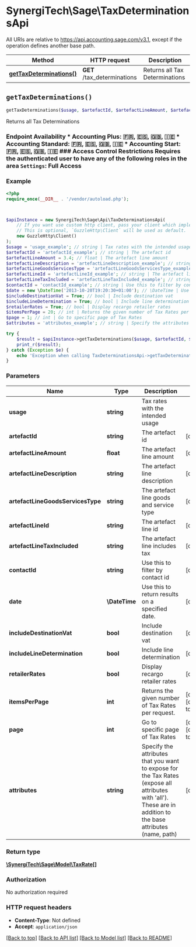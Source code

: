 # SynergiTech\Sage\TaxDeterminationsApi

All URIs are relative to https://api.accounting.sage.com/v3.1, except if the operation defines another base path.

| Method | HTTP request | Description |
| ------------- | ------------- | ------------- |
| [**getTaxDeterminations()**](TaxDeterminationsApi.md#getTaxDeterminations) | **GET** /tax_determinations | Returns all Tax Determinations |


## `getTaxDeterminations()`

```php
getTaxDeterminations($usage, $artefactId, $artefactLineAmount, $artefactLineDescription, $artefactLineGoodsServicesType, $artefactLineId, $artefactLineTaxIncluded, $contactId, $date, $includeDestinationVat, $includeLineDetermination, $retailerRates, $itemsPerPage, $page, $attributes): \SynergiTech\Sage\Model\TaxRate[]
```

Returns all Tax Determinations

### Endpoint Availability  * Accounting Plus: 🇫🇷, 🇪🇸, 🇬🇧, 🇮🇪 * Accounting Standard: 🇫🇷, 🇪🇸, 🇬🇧, 🇮🇪 * Accounting Start: 🇫🇷, 🇪🇸, 🇬🇧, 🇮🇪  ### Access Control Restrictions  Requires the authenticated user to have any of the following roles in the area `Settings`: Full Access

### Example

```php
<?php
require_once(__DIR__ . '/vendor/autoload.php');



$apiInstance = new SynergiTech\Sage\Api\TaxDeterminationsApi(
    // If you want use custom http client, pass your client which implements `GuzzleHttp\ClientInterface`.
    // This is optional, `GuzzleHttp\Client` will be used as default.
    new GuzzleHttp\Client()
);
$usage = 'usage_example'; // string | Tax rates with the intended usage
$artefactId = 'artefactId_example'; // string | The artefact id
$artefactLineAmount = 3.4; // float | The artefact line amount
$artefactLineDescription = 'artefactLineDescription_example'; // string | The artefact line description
$artefactLineGoodsServicesType = 'artefactLineGoodsServicesType_example'; // string | The artefact line goods and service type
$artefactLineId = 'artefactLineId_example'; // string | The artefact line id
$artefactLineTaxIncluded = 'artefactLineTaxIncluded_example'; // string | The artefact line includes tax
$contactId = 'contactId_example'; // string | Use this to filter by contact id
$date = new \DateTime('2013-10-20T19:20:30+01:00'); // \DateTime | Use this to return results on a specified date.
$includeDestinationVat = True; // bool | Include destination vat
$includeLineDetermination = True; // bool | Include line determination
$retailerRates = True; // bool | Display recargo retailer rates
$itemsPerPage = 20; // int | Returns the given number of Tax Rates per request.
$page = 1; // int | Go to specific page of Tax Rates
$attributes = 'attributes_example'; // string | Specify the attributes that you want to expose for the Tax Rates (expose all attributes with 'all'). These are in addition to the base attributes (name, path)

try {
    $result = $apiInstance->getTaxDeterminations($usage, $artefactId, $artefactLineAmount, $artefactLineDescription, $artefactLineGoodsServicesType, $artefactLineId, $artefactLineTaxIncluded, $contactId, $date, $includeDestinationVat, $includeLineDetermination, $retailerRates, $itemsPerPage, $page, $attributes);
    print_r($result);
} catch (Exception $e) {
    echo 'Exception when calling TaxDeterminationsApi->getTaxDeterminations: ', $e->getMessage(), PHP_EOL;
}
```

### Parameters

| Name | Type | Description  | Notes |
| ------------- | ------------- | ------------- | ------------- |
| **usage** | **string**| Tax rates with the intended usage | |
| **artefactId** | **string**| The artefact id | [optional] |
| **artefactLineAmount** | **float**| The artefact line amount | [optional] |
| **artefactLineDescription** | **string**| The artefact line description | [optional] |
| **artefactLineGoodsServicesType** | **string**| The artefact line goods and service type | [optional] |
| **artefactLineId** | **string**| The artefact line id | [optional] |
| **artefactLineTaxIncluded** | **string**| The artefact line includes tax | [optional] |
| **contactId** | **string**| Use this to filter by contact id | [optional] |
| **date** | **\DateTime**| Use this to return results on a specified date. | [optional] |
| **includeDestinationVat** | **bool**| Include destination vat | [optional] |
| **includeLineDetermination** | **bool**| Include line determination | [optional] |
| **retailerRates** | **bool**| Display recargo retailer rates | [optional] |
| **itemsPerPage** | **int**| Returns the given number of Tax Rates per request. | [optional] [default to 20] |
| **page** | **int**| Go to specific page of Tax Rates | [optional] [default to 1] |
| **attributes** | **string**| Specify the attributes that you want to expose for the Tax Rates (expose all attributes with &#39;all&#39;). These are in addition to the base attributes (name, path) | [optional] |

### Return type

[**\SynergiTech\Sage\Model\TaxRate[]**](../Model/TaxRate.md)

### Authorization

No authorization required

### HTTP request headers

- **Content-Type**: Not defined
- **Accept**: `application/json`

[[Back to top]](#) [[Back to API list]](../../README.md#endpoints)
[[Back to Model list]](../../README.md#models)
[[Back to README]](../../README.md)

